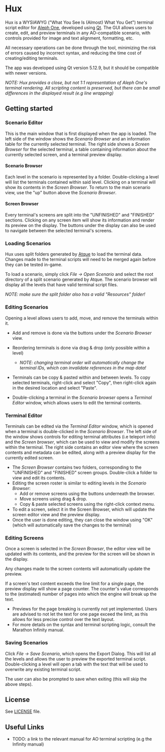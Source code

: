 # Hux
Hux is a WYSIAWYG ("What You See Is (Almost) What You Get") terminal script editor for [Aleph One](https://alephone.lhowon.org/), developed using [Qt](https://www.qt.io/). The GUI allows users to create, edit, and preview terminals in any AO-compatible scenario, with controls provided for image and text alignment, formatting, etc. 

All necessary operations can be done through the tool, minimizing the risk of errors caused by incorrect syntax, and reducing the time cost of creating/editing terminals.

The app was developed using Qt version 5.12.9, but it should be compatible with newer versions.

_NOTE: Hux provides a close, but not 1:1 representation of Aleph One's terminal rendering. All scripting content is preserved, but there can be small differences in the displayed result (e.g line wrapping)_

## Getting started

### Scenario Editor

This is the main window that is first displayed when the app is loaded. The left side of the window shows the *Scenario Browser* and an information table for the currently selected terminal. The right side shows a *Screen Browser* for the selected terminal, a table containing information about the currently selected screen, and a terminal preview display.

#### Scenario Browser

Each level in the scenario is represented by a folder. Double-clicking a level will list the terminals contained within said level. Clicking on a terminal will show its contents in the *Screen Browser*. To return to the main scenario view, use the "up" button above the *Scenario Browser*.

#### Screen Browser

Every terminal's screens are split into the "UNFINISHED" and "FINISHED" sections. Clicking on any screen item will show its information and render its preview on the display. The buttons under the display can also be used to navigate between the selected terminal's screens.

### Loading Scenarios

Hux uses split folders generated by [Atque](https://sourceforge.net/projects/igniferroque/) to load the terminal data. Changes made to the terminal scripts will need to be merged again before they can be tested in-game.

To load a scenario, simply click _File -> Open Scenario_ and select the root directory of a split scenario generated by Atque. The scenario browser will display all the levels that have valid terminal script files.

*NOTE: make sure the split folder also has a valid "Resources" folder!*

### Editing Scenarios

Opening a level allows users to add, move, and remove the terminals within it.

- Add and remove is done via the buttons under the *Scenario Browser* view. 
- Reordering terminals is done via drag & drop (only possible within a level)
  - *NOTE: changing terminal order will automatically change the terminal IDs, which can invalidate references in the map data!*
- Terminals can be copy & pasted within and between levels. To copy selected terminals, right-click and select "Copy", then right-click again in the desired location and select "Paste".

- Double-clicking a terminal in the *Scenario browser* opens a *Terminal Editor* window, which allows users to edit the terminal contents.

### Terminal Editor

Terminals can be edited via the *Terminal Editor* window, which is opened when a terminal is double-clicked in the *Scenario Browser*. The left side of the window shows controls for editing terminal attributes (i.e teleport info) and the *Screen browser*, which can be used to view and modify the screens within the terminal. The right side contains an editor view where the screen contents and metadata can be edited, along with a preview display for the currently edited screen.

- The *Screen Browser* contains two folders, corresponding to the "UNFINISHED" and "FINISHED" screen groups. Double-click a folder to view and edit its contents.
- Editing the screen roster is similar to editing levels in the *Scenario Browser*:
  - Add or remove screens using the buttons underneath the browser.
  - Move screens using drag & drop.
  - Copy & paste selected screens using the right-click context menu.
- To edit a screen, select it in the Screen Browser, which will update the screen editor view and the preview display.
- Once the user is done editing, they can close the window using "OK" (which will automatically save the changes to the terminal)

### Editing Screens

Once a screen is selected in the *Screen Browser*, the editor view will be updated with its contents, and the preview for the screen will be shown in the display. 

Any changes made to the screen contents will automatically update the preview.

If a screen's text content exceeds the line limit for a single page, the preview display will show a page counter. The counter's value corresponds to the (estimated) number of pages into which the engine will break up the text.

- Previews for the page breaking is currently not yet implemented. Users are advised to not let the text for one page exceed the limit, as this allows for less precise control over the text layout.
- For more details on the syntax and terminal scripting logic, consult the Marathon Infinity manual.

### Saving Scenarios

Click _File -> Save Scenario_, which opens the Export Dialog. This will list all the levels and allows the user to preview the exported terminal script. Double-clicking a level will open a tab with the text that will be used to overwrite any existing terminal script.

The user can also be prompted to save when exiting (this will skip the above steps).

## License

See [LICENSE](https://github.com/janos-ijgyarto/HuxQt/blob/master/LICENSE) file.

## Useful Links

- TODO: a link to the relevant manual for AO terminal scripting (e.g the Infinity manual)